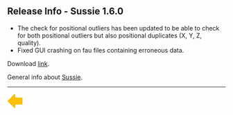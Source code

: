## Release Info - Sussie 1.6.0


* The check for positional outliers has been updated to be able to check for both positional outliers but also positional duplicates (X, Y, Z, quality).
* Fixed GUI crashing on fau files containing erroneous data.

Download [link](https://bitbucket.org/geodatastyrelsen/sussie/downloads/Sussie.1.6.0.zip).

General info about [Sussie](index.html).

***

[![Back to Projects](../../resources/back.png)](../../projects.html)
